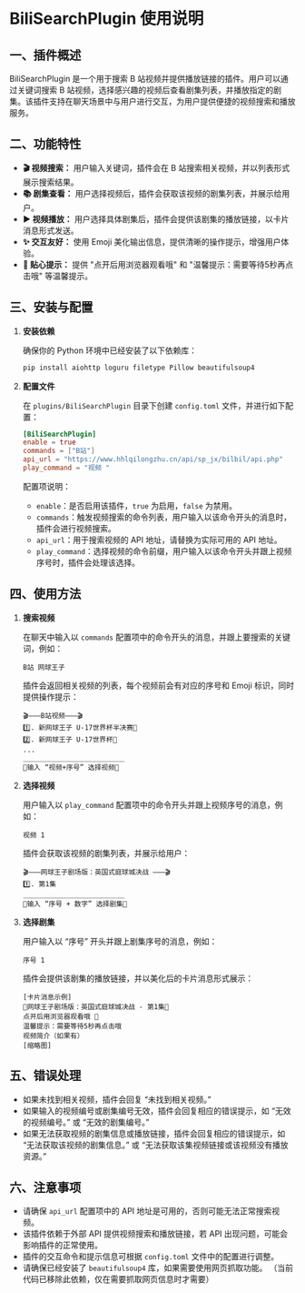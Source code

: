 # BiliSearchPlugin 使用说明

## 一、插件概述

BiliSearchPlugin 是一个用于搜索 B 站视频并提供播放链接的插件。用户可以通过关键词搜索 B 站视频，选择感兴趣的视频后查看剧集列表，并播放指定的剧集。该插件支持在聊天场景中与用户进行交互，为用户提供便捷的视频搜索和播放服务。

## 二、功能特性

- **🎬 视频搜索：** 用户输入关键词，插件会在 B 站搜索相关视频，并以列表形式展示搜索结果。
- **📚 剧集查看：** 用户选择视频后，插件会获取该视频的剧集列表，并展示给用户。
- **▶️ 视频播放：** 用户选择具体剧集后，插件会提供该剧集的播放链接，以卡片消息形式发送。
- **✨ 交互友好：** 使用 Emoji 美化输出信息，提供清晰的操作提示，增强用户体验。
- **💬 贴心提示：** 提供 "点开后用浏览器观看哦" 和 "温馨提示：需要等待5秒再点击哦" 等温馨提示。

## 三、安装与配置

1.  **安装依赖**

    确保你的 Python 环境中已经安装了以下依赖库：

    ```bash
    pip install aiohttp loguru filetype Pillow beautifulsoup4
    ```

2.  **配置文件**

    在 `plugins/BiliSearchPlugin` 目录下创建 `config.toml` 文件，并进行如下配置：

    ```toml
    [BiliSearchPlugin]
    enable = true
    commands = ["B站"]
    api_url = "https://www.hhlqilongzhu.cn/api/sp_jx/bilbil/api.php"
    play_command = "视频 "
    ```

    配置项说明：

    -   `enable`：是否启用该插件，`true` 为启用，`false` 为禁用。
    -   `commands`：触发视频搜索的命令列表，用户输入以该命令开头的消息时，插件会进行视频搜索。
    -   `api_url`：用于搜索视频的 API 地址，请替换为实际可用的 API 地址。
    -   `play_command`：选择视频的命令前缀，用户输入以该命令开头并跟上视频序号时，插件会处理该选择。

## 四、使用方法

1.  **搜索视频**

    在聊天中输入以 `commands` 配置项中的命令开头的消息，并跟上要搜索的关键词，例如：

    ```plaintext
    B站 网球王子
    ```

    插件会返回相关视频的列表，每个视频前会有对应的序号和 Emoji 标识，同时提供操作提示：

    ```plaintext
    🎬———B站视频———🎬
    1️⃣. 新网球王子 U-17世界杯半决赛🎾
    2️⃣. 新网球王子 U-17世界杯🎾
    ...
    _________________________
    🎵输入 “视频+序号” 选择视频🎵
    ```

2.  **选择视频**

    用户输入以 `play_command` 配置项中的命令开头并跟上视频序号的消息，例如：

    ```plaintext
    视频 1
    ```

    插件会获取该视频的剧集列表，并展示给用户：

    ```plaintext
    🎬———网球王子剧场版：英国式庭球城决战 ———🎬
    1️⃣. 第1集
    _________________________
    🎵输入 “序号 + 数字” 选择剧集🎵
    ```

3.  **选择剧集**

    用户输入以 “序号” 开头并跟上剧集序号的消息，例如：

    ```plaintext
    序号 1
    ```

    插件会提供该剧集的播放链接，并以美化后的卡片消息形式展示：

    ```
    [卡片消息示例]
    🎉网球王子剧场版：英国式庭球城决战 - 第1集🎉
    点开后用浏览器观看哦 🎥
    温馨提示：需要等待5秒再点击哦
    视频简介（如果有）
    [缩略图]
    ```

## 五、错误处理

-   如果未找到相关视频，插件会回复 “未找到相关视频。”
-   如果输入的视频编号或剧集编号无效，插件会回复相应的错误提示，如 “无效的视频编号。” 或 “无效的剧集编号。”
-   如果无法获取视频的剧集信息或播放链接，插件会回复相应的错误提示，如 “无法获取该视频的剧集信息。” 或 “无法获取该集视频链接或该视频没有播放资源。”

## 六、注意事项

-   请确保 `api_url` 配置项中的 API 地址是可用的，否则可能无法正常搜索视频。
-   该插件依赖于外部 API 提供视频搜索和播放链接，若 API 出现问题，可能会影响插件的正常使用。
-   插件的交互命令和提示信息可根据 `config.toml` 文件中的配置进行调整。
-   请确保已经安装了 `beautifulsoup4` 库，如果需要使用网页抓取功能。 （当前代码已移除此依赖，仅在需要抓取网页信息时才需要）
